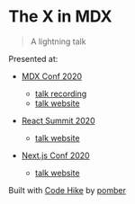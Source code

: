 # The X in MDX

> A lightning talk

Presented at:

- [MDX Conf 2020](https://mdxjs.com/conf/)
  - [talk recording](https://egghead.io/lessons/mdx-the-x-in-mdx)
  - [talk website](https://mdxconf2020.pomb.us/)

- [React Summit 2020](https://reactsummit.com/)
  - [talk website](https://reactsummit2020.pomb.us/)
  
- [Next.js Conf 2020](https://nextjs.org/conf)
  - [talk website](https://nextjsconf2020.pomb.us/)  

Built with [Code Hike](https://codehike.org) by [pomber](https://twitter.com/pomber)
